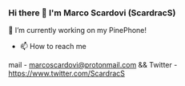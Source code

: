 ### Hi there 👋 I'm Marco Scardovi (ScardracS)

 🔭 I’m currently working on my PinePhone!
 
 
 - 📫 How to reach me
 
mail - marcoscardovi@protonmail.com && Twitter - https://www.twitter.com/ScardracS
<!--
**ScardracS/ScardracS** is a ✨ _special_ ✨ repository because its `README.md` (this file) appears on your GitHub profile.

Here are some ideas to get you started:

- 🔭 I’m currently working on ...
- 🌱 I’m currently learning ...
- 👯 I’m looking to collaborate on ...
- 🤔 I’m looking for help with ...
- 💬 Ask me about ...
- 📫 How to reach me: ...
- 😄 Pronouns: ...
- ⚡ Fun fact: ...
-->
